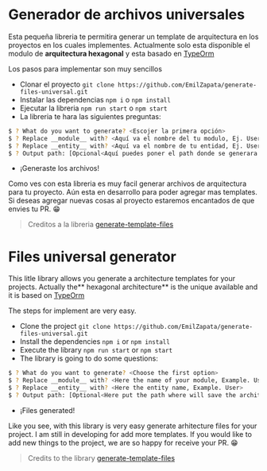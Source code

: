 
# Generador de archivos universales

Esta pequeña libreria te permitira generar un template de arquitectura en los proyectos en los cuales implementes. Actualmente solo esta disponible el modulo de **arquitectura hexagonal** y esta basado en [TypeOrm](https://typeorm.io/ "TypeOrm")

Los pasos para implementar son muy sencillos

- Clonar el proyecto
`git clone https://github.com/EmilZapata/generate-files-universal.git`
- Instalar las dependencias
`npm i` o `npm install`
- Ejecutar la libreria
`npm run start` o `npm start`
- La libreria te hara las siguientes preguntas:
```bash
$ ? What do you want to generate? <Escojer la primera opción>
$ ? Replace __module__ with? <Aquí va el nombre del tu modulo, Ej. User> 
$ ? Replace __entity__ with? <Aquí va el nombre de tu entidad, Ej. User>
$ ? Output path: [Opcional<Aquí puedes poner el path donde se generara los archivos de arquitectura. Ej. C:\Users\user\path\to>]
```
- ¡Generaste los archivos!

Como ves con esta libreria es muy facil generar archivos de arquitectura para tu proyecto. Aún esta en desarrollo para poder agregar mas templates.
Si deseas agregar nuevas cosas al proyecto estaremos encantados de que envies tu PR. 😁

> Creditos a la libreria [generate-template-files](https://www.npmjs.com/package/generate-template-files "generate-template-files")

# Files universal generator

This litle library allows you generate a architecture templates for your projects. Actually the** hexagonal architecture** is the unique available and it is based on [TypeOrm](https://typeorm.io/ "TypeOrm")

The steps for implement are very easy.

- Clone the project
`git clone https://github.com/EmilZapata/generate-files-universal.git`
- Install the dependencies
`npm i` or `npm install`
- Execute the library
`npm run start` or `npm start`
- The library is going to do some questions:
```bash
$ ? What do you want to generate? <Choose the first option>
$ ? Replace __module__ with? <Here the name of your module, Example. User> 
$ ? Replace __entity__ with? <Here the entity name, Example. User>
$ ? Output path: [Optional<Here put the path where will save the architecture files. Example. C:\Users\user\path\to>]
```
- ¡Files generated!

Like you see, with this library is very easy generate arhitecture files for your project.
I am still in developing for add more templates.
If you would like to add new things to the project, we are so happy for receive your PR. 😁

> Credits to the library [generate-template-files](https://www.npmjs.com/package/generate-template-files "generate-template-files")


